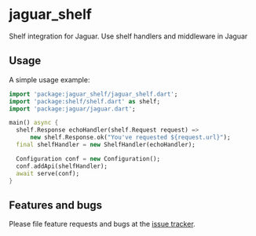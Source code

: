 # jaguar_shelf

Shelf integration for Jaguar. Use shelf handlers and middleware in Jaguar

## Usage

A simple usage example:

```dart
import 'package:jaguar_shelf/jaguar_shelf.dart';
import 'package:shelf/shelf.dart' as shelf;
import 'package:jaguar/jaguar.dart';

main() async {
  shelf.Response echoHandler(shelf.Request request) =>
      new shelf.Response.ok("You've requested ${request.url}");
  final shelfHandler = new ShelfHandler(echoHandler);

  Configuration conf = new Configuration();
  conf.addApi(shelfHandler);
  await serve(conf);
}
```

## Features and bugs

Please file feature requests and bugs at the [issue tracker][tracker].

[tracker]: https://github.com/Jaguar-dart/jaguar_shelf/issues
